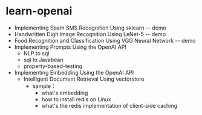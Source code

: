 # learn-openai

* Implementing Spam SMS Recognition Using sklearn -- demo
* Handwritten Digit Image Recognition Using LeNet-5 -- demo
* Food Recognition and Classification Using VGG Neural Network -- demo
* Implementing Prompts Using the OpenAI API
  * NLP to sql
  * sql to Javabean
  * property-based-testing
* Implementing Embedding Using the OpenAI API
  * Intelligent Document Retrieval Using vectorstore
    * sample：
      * what's embedding
      * how to install redis on Linux
      * what's the redis implementation of client-side caching
